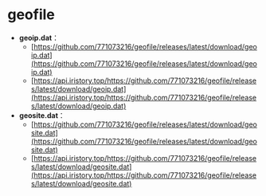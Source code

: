 # geofile
- **geoip.dat**：
  - [https://github.com/771073216/geofile/releases/latest/download/geoip.dat](https://github.com/771073216/geofile/releases/latest/download/geoip.dat)
  - [https://api.iristory.top/https://github.com/771073216/geofile/releases/latest/download/geoip.dat](https://api.iristory.top/https://github.com/771073216/geofile/releases/latest/download/geoip.dat)
- **geosite.dat**：
  - [https://github.com/771073216/geofile/releases/latest/download/geosite.dat](https://github.com/771073216/geofile/releases/latest/download/geosite.dat)
  - [https://api.iristory.top/https://github.com/771073216/geofile/releases/latest/download/geosite.dat](https://api.iristory.top/https://github.com/771073216/geofile/releases/latest/download/geosite.dat)
